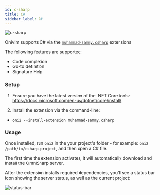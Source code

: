 ```yaml
---
id: c-sharp
title: C#
sidebar_label: C#
---
```

![c-sharp](https://user-images.githubusercontent.com/13532591/89577746-fcfad100-d7e5-11ea-9e96-afb1edf630e2.png)

Onivim supports C# via the [`muhammad-sammy.csharp`](https://open-vsx.org/extension/muhammad-sammy/csharp) extensions

The following features are supported:
- Code completion
- Go-to definition
- Signature Help

### Setup

1) Ensure you have the latest version of the .NET Core tools: https://docs.microsoft.com/en-us/dotnet/core/install/

2) Install the extension via the command-line:

- `oni2 --install-extension muhammad-sammy.csharp`

### Usage

Once installed, run `oni2` in the your project's folder - for example: `oni2 /path/to/csharp-project`, and then open a C# file.

The first time the extension activates, it will automatically download and install the OmniSharp server.

After the extension installs required dependencies, you'll see a status bar icon showing the server status, as well as the current project:

![status-bar](https://user-images.githubusercontent.com/13532591/89578393-ea34cc00-d7e6-11ea-8b66-7b2f15151dfb.png)
